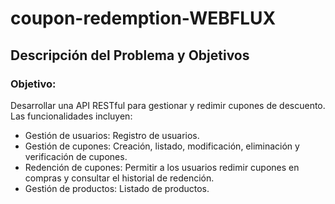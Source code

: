# coupon-redemption-WEBFLUX

## Descripción del Problema y Objetivos
### Objetivo: 
Desarrollar una API RESTful para gestionar y redimir cupones de descuento. Las funcionalidades incluyen:

- Gestión de usuarios: Registro de usuarios.
- Gestión de cupones: Creación, listado, modificación, eliminación y verificación de cupones.
- Redención de cupones: Permitir a los usuarios redimir cupones en compras y consultar el historial de redención.
- Gestión de productos: Listado de productos.
